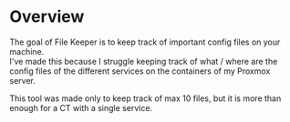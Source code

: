 # Overview
The goal of File Keeper is to keep track of important config files on your machine.<br>
I've made this because I struggle keeping track of what / where are the config files of the
different services on the containers of my Proxmox server.

This tool was made only to keep track of max 10 files, but it is more than enough for a CT with a single service.
